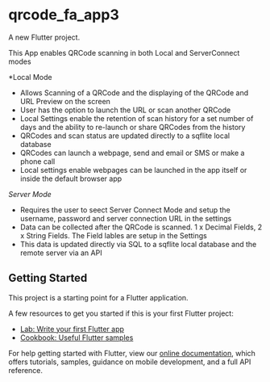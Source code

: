 # qrcode_fa_app3

A new Flutter project.

This App enables QRCode scanning in both Local and ServerConnect modes

*Local Mode

- Allows Scanning of a QRCode and the displaying of the QRCode and URL Preview on the screen
- User has the option to launch the URL or scan another QRCode
- Local Settings enable the retention of scan history for a set number of days and the ability to re-launch or share QRCodes from the history
- QRCodes and scan status are updated directly to a sqflite local database
- QRCodes can launch a webpage, send and email or SMS or make a phone call
- Local settings enable webpages can be launched in the app itself or inside the default browser app 

*Server Mode*

- Requires the user to seect Server Connect Mode and setup the username, password and server connection URL in the settings
- Data can be collected after the QRCode is scanned. 1 x Decimal Fields, 2 x String Fields. The Field lables are setup in the Settings
- This data is updated directly via SQL to a sqflite local database and the remote server via an API


## Getting Started

This project is a starting point for a Flutter application.

A few resources to get you started if this is your first Flutter project:

- [Lab: Write your first Flutter app](https://flutter.dev/docs/get-started/codelab)
- [Cookbook: Useful Flutter samples](https://flutter.dev/docs/cookbook)

For help getting started with Flutter, view our
[online documentation](https://flutter.dev/docs), which offers tutorials,
samples, guidance on mobile development, and a full API reference.
